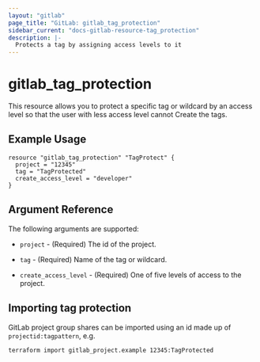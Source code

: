 ```yaml
---
layout: "gitlab"
page_title: "GitLab: gitlab_tag_protection"
sidebar_current: "docs-gitlab-resource-tag_protection"
description: |-
  Protects a tag by assigning access levels to it
---
```


# gitlab\_tag\_protection

This resource allows you to protect a specific tag or wildcard by an access level so that the user with less access level cannot Create the tags.

## Example Usage

```hcl
resource "gitlab_tag_protection" "TagProtect" {
  project = "12345"
  tag = "TagProtected"
  create_access_level = "developer"
}
```

## Argument Reference

The following arguments are supported:

* `project` - (Required) The id of the project.

* `tag` - (Required) Name of the tag or wildcard.

* `create_access_level` - (Required) One of five levels of access to the project.

## Importing tag protection

GitLab project group shares can be imported using an id made up of `projectid:tagpattern`, e.g.

    terraform import gitlab_project.example 12345:TagProtected

